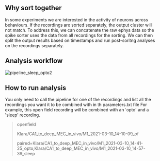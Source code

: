 ## Why sort together
In some experiments we are interested in the activity of neurons across behaviours. If the recordings are sorted separately, the output cluster will not match. To address this, we can concatenate the raw ephys data so the spike sorter uses the data from all recordings for the sorting. We can then split the output results based on timestamps and run post-soritng analyses on the recordings separately.

## Analysis workflow
![pipeline_sleep_opto2](https://user-images.githubusercontent.com/16649631/119969079-0720d280-bfa6-11eb-87e3-9ea520598bd1.png)

## How to run analysis
You only need to call the pipeline for one of the recordings and list all the recordings you want it to be combined with in th parameters.txt file
For example, this open field recording will be combined with an 'opto' and a 'sleep' recording.

> openfield
> 
> Klara/CA1_to_deep_MEC_in_vivo/M1_2021-03-10_14-10-09_of
> 
> paired=Klara/CA1_to_deep_MEC_in_vivo/M1_2021-03-10_14-41-25_opto,Klara/CA1_to_deep_MEC_in_vivo/M1_2021-03-10_14-57-39_sleep
